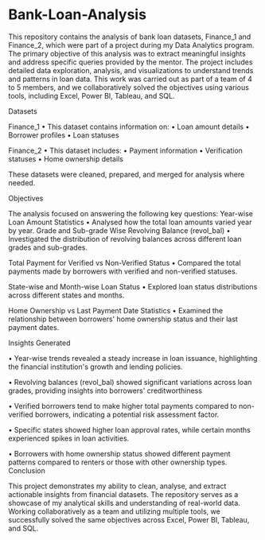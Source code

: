 # Bank-Loan-Analysis
This repository contains the analysis of bank loan datasets, Finance_1 and Finance_2, which were part of a project during my Data Analytics program. The primary objective of this analysis was to extract meaningful insights and address specific queries provided by the mentor.
The project includes detailed data exploration, analysis, and visualizations to understand trends and patterns in loan data. This work was carried out as part of a team of 4 to 5 members, and we collaboratively solved the objectives using various tools, including Excel, Power BI, Tableau, and SQL.

Datasets

Finance_1
•	This dataset contains information on:
•	Loan amount details
•	Borrower profiles
•	Loan statuses

Finance_2
•	This dataset includes:
•	Payment information
•	Verification statuses
•	Home ownership details

These datasets were cleaned, prepared, and merged for analysis where needed.

Objectives

The analysis focused on answering the following key questions:
Year-wise Loan Amount Statistics
•	Analysed how the total loan amounts varied year by year.
Grade and Sub-grade Wise Revolving Balance (revol_bal)
•	Investigated the distribution of revolving balances across different loan grades and sub-grades.

Total Payment for Verified vs Non-Verified Status
•	Compared the total payments made by borrowers with verified and non-verified statuses.

State-wise and Month-wise Loan Status
•	Explored loan status distributions across different states and months.

Home Ownership vs Last Payment Date Statistics
•	Examined the relationship between borrowers' home ownership status and their last payment dates.

Insights Generated

•	Year-wise trends revealed a steady increase in loan issuance, highlighting the financial institution's growth and lending policies.

•	Revolving balances (revol_bal) showed significant variations across loan grades, providing insights into borrowers' creditworthiness

•	Verified borrowers tend to make higher total payments compared to non-verified borrowers, indicating a potential risk assessment factor.

•	Specific states showed higher loan approval rates, while certain months experienced spikes in loan activities.

•	Borrowers with home ownership status showed different payment patterns compared to renters or those with other ownership types.
Conclusion

This project demonstrates my ability to clean, analyse, and extract actionable insights from financial datasets. The repository serves as a showcase of my analytical skills and understanding of real-world data. Working collaboratively as a team and utilizing multiple tools, we successfully solved the same objectives across Excel, Power BI, Tableau, and SQL.
